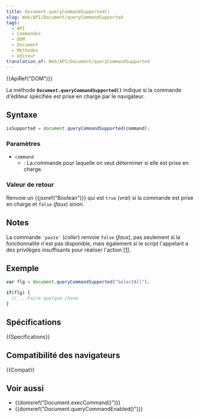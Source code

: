 ```yaml
---
title: Document.queryCommandSupported()
slug: Web/API/Document/queryCommandSupported
tags:
  - API
  - Commandes
  - DOM
  - Document
  - Méthodes
  - editeur
translation_of: Web/API/Document/queryCommandSupported
---
```


{{ApiRef("DOM")}}

La méthode **`Document.queryCommandSupported()`** indique si la commande d'éditeur spécifiée est prise en charge par le navigateur.

## Syntaxe

```js
isSupported = document.queryCommandSupported(command);
```

### Paramètres

- `command`
  - : La commande pour laquelle on veut déterminer si elle est prise en charge.

### Valeur de retour

Renvoie un {{jsxref("Boolean")}} qui est `true` (_vrai_) si la commande est prise en charge et `false` (_faux_) sinon.

## Notes

La commande `'paste'` (_coller_) renvoie `false` (_faux_), pas seulement si la fonctionnalité n'est pas disponible, mais également si le script l'appelant a des privilèges insuffisants pour réaliser l'action [\[1\]](#note1).

## Exemple

```js
var flg = document.queryCommandSupported("SelectAll");

if(flg) {
  // ...Faire quelque chose
}
```

## Spécifications

{{Specifications}}

## Compatibilité des navigateurs

{{Compat}}

## Voir aussi

- {{domxref("Document.execCommand()")}}
- {{domxref("Document.queryCommandEnabled()")}}

